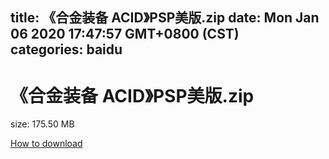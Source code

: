 
title: 《合金装备 ACID》PSP美版.zip
date: Mon Jan 06 2020 17:47:57 GMT+0800 (CST)    
categories: baidu
---

# 《合金装备 ACID》PSP美版.zip
size: 175.50 MB
 
 

[How to download](https://bpcam.bemobtrk.com/go/2ceec3aa-1ca2-46d6-b9ff-aaa5c184517c?jno=3748)